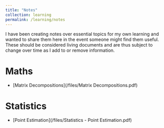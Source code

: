 ```yaml
---
title: "Notes"
collection: learning
permalink: /learning/notes
---
```


I have been creating notes over essential topics for my own learning and wanted to share them here in the event someone might find them useful. These should be considered living documents and are thus subject to change over time as I add to or remove information. 

# Maths 
- [Matrix Decompositions](/files/Matrix Decompositions.pdf)

# Statistics 
- [Point Estimation](/files/Statistics - Point Estimation.pdf)
